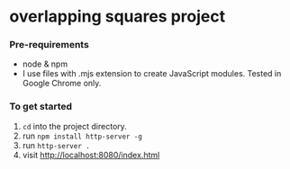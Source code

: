 # overlapping squares project 

  
### Pre-requirements
- node & npm 
- I use files with .mjs extension to create JavaScript modules. Tested in Google Chrome only.

### To get started

1. `cd` into the project directory.
2. run `npm install http-server -g` 
3. run `http-server .`
5. visit <http://localhost:8080/index.html>
